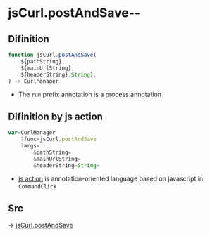 # jsCurl.postAndSave--

## Difinition

```js.js
function jsCurl.postAndSave(
	${pathString},
	${mainUrlString},
	${headerString},String},
) -> CurlManager
```

- The `run` prefix annotation is a process annotation


## Difinition by js action

```js.js
var=CurlManager
	?func=jsCurl.postAndSave
	?args=
		&pathString=
		&mainUrlString=
		&headerString=String=
```

- [js action](#) is annotation-oriented language based on javascript in `CommandClick`



## Src

-> [jsCurl.postAndSave](https://github.com/puutaro/CommandClick/blob/master/app/src/main/java/com/puutaro/commandclick/fragment_lib/terminal_fragment/js_interface/JsCurl.kt#L85)


